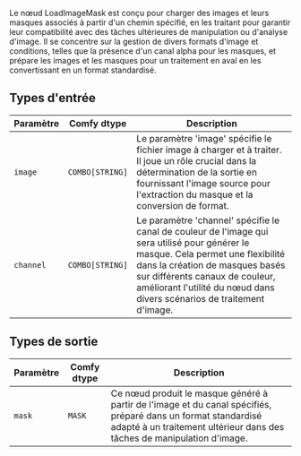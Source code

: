 
Le nœud LoadImageMask est conçu pour charger des images et leurs masques associés à partir d'un chemin spécifié, en les traitant pour garantir leur compatibilité avec des tâches ultérieures de manipulation ou d'analyse d'image. Il se concentre sur la gestion de divers formats d'image et conditions, telles que la présence d'un canal alpha pour les masques, et prépare les images et les masques pour un traitement en aval en les convertissant en un format standardisé.
## Types d'entrée
| Paramètre | Comfy dtype | Description |
|-----------|-------------|-------------|
| `image`   | `COMBO[STRING]` | Le paramètre 'image' spécifie le fichier image à charger et à traiter. Il joue un rôle crucial dans la détermination de la sortie en fournissant l'image source pour l'extraction du masque et la conversion de format. |
| `channel` | `COMBO[STRING]` | Le paramètre 'channel' spécifie le canal de couleur de l'image qui sera utilisé pour générer le masque. Cela permet une flexibilité dans la création de masques basés sur différents canaux de couleur, améliorant l'utilité du nœud dans divers scénarios de traitement d'image. |

## Types de sortie

| Paramètre | Comfy dtype | Description |
|-----------|-------------|-------------|
| `mask`    | `MASK`      | Ce nœud produit le masque généré à partir de l'image et du canal spécifiés, préparé dans un format standardisé adapté à un traitement ultérieur dans des tâches de manipulation d'image. |